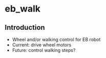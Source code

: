 # eb_walk

## Introduction
-  Wheel and/or walking control for EB robot
-  Current: drive wheel motors
-  Future: control walking steps?


